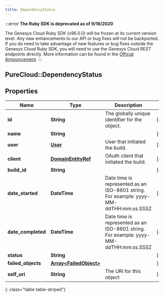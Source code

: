 ```yaml
---
title: DependencyStatus
---
```


:::error
**The Ruby SDK is deprecated as of 9/16/2020**

The Genesys Cloud Ruby SDK (v96.0.0) will be frozen at its current version level. Any new enhancements to our API or bug fixes will not be backported. If you do need to take advantage of new features or bug fixes outside the Genesys Cloud Ruby SDK, you will need to use the Genesys Cloud REST endpoints directly. More information can be found in the [Official Announcement](https://developer.mypurecloud.com/forum/t/announcement-genesys-cloud-ruby-sdk-end-of-life/8850).
:::


## PureCloud::DependencyStatus

## Properties

|Name | Type | Description | Notes|
|------------ | ------------- | ------------- | -------------|
| **id** | **String** | The globally unique identifier for the object. | [optional] |
| **name** | **String** |  | [optional] |
| **user** | [**User**](User.html) | User that initiated the build. | [optional] |
| **client** | [**DomainEntityRef**](DomainEntityRef.html) | OAuth client that initiated the build. | [optional] |
| **build_id** | **String** |  | [optional] |
| **date_started** | **DateTime** | Date time is represented as an ISO-8601 string. For example: yyyy-MM-ddTHH:mm:ss.SSSZ | [optional] |
| **date_completed** | **DateTime** | Date time is represented as an ISO-8601 string. For example: yyyy-MM-ddTHH:mm:ss.SSSZ | [optional] |
| **status** | **String** |  | [optional] |
| **failed_objects** | [**Array&lt;FailedObject&gt;**](FailedObject.html) |  | [optional] |
| **self_uri** | **String** | The URI for this object | [optional] |
{: class="table table-striped"}


